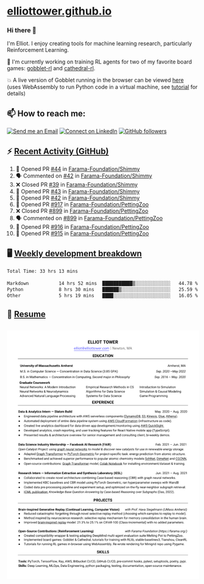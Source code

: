 # [elliottower.github.io](https://github.com/elliottower/elliottower.github.io)

### Hi there 👋

I'm Elliot. I enjoy creating tools for machine learning research, particularly Reinforcement Learning. 

🚀 I'm currently working on training RL agents for two of my favorite board games: [gobblet-rl](https://github.com/elliottower/gobblet-rl) and [cathedral-rl](https://github.com/elliottower/cathedral-rl). 

💥 A live version of Gobblet running in the browser can be viewed [here](https://elliottower.github.io/gobblet-rl/) (uses WebAssembly to run Python code in a virtual machine, see [tutorial](https://github.com/elliottower/gobblet-rl/blob/main/tutorials/WebAssembly/web_assembly.md) for details)


## 📫 How to reach me:

 [![Send me an Email](https://img.shields.io/badge/email-elliot%40elliottower.com-blue)](mailto:elliot@elliottower.com)
 [![Connect on LinkedIn](https://img.shields.io/badge/--linkedin?label=LinkedIn&logo=LinkedIn&style=social)](https://www.linkedin.com/in/elliot-tower)
 [![GitHub followers](https://img.shields.io/github/followers/elliottower?style=social)](https://github.com/elliottower/)
 

## ⚡ [Recent Activity (GitHub)](https://github.com/elliottower)

<!--START_SECTION:activity-->
1. 💪 Opened PR [#44](https://github.com/Farama-Foundation/Shimmy/pull/44) in [Farama-Foundation/Shimmy](https://github.com/Farama-Foundation/Shimmy)
2. 🗣 Commented on [#42](https://github.com/Farama-Foundation/Shimmy/issues/42) in [Farama-Foundation/Shimmy](https://github.com/Farama-Foundation/Shimmy)
3. ❌ Closed PR [#39](https://github.com/Farama-Foundation/Shimmy/pull/39) in [Farama-Foundation/Shimmy](https://github.com/Farama-Foundation/Shimmy)
4. 💪 Opened PR [#43](https://github.com/Farama-Foundation/Shimmy/pull/43) in [Farama-Foundation/Shimmy](https://github.com/Farama-Foundation/Shimmy)
5. 💪 Opened PR [#42](https://github.com/Farama-Foundation/Shimmy/pull/42) in [Farama-Foundation/Shimmy](https://github.com/Farama-Foundation/Shimmy)
6. 💪 Opened PR [#917](https://github.com/Farama-Foundation/PettingZoo/pull/917) in [Farama-Foundation/PettingZoo](https://github.com/Farama-Foundation/PettingZoo)
7. ❌ Closed PR [#899](https://github.com/Farama-Foundation/PettingZoo/pull/899) in [Farama-Foundation/PettingZoo](https://github.com/Farama-Foundation/PettingZoo)
8. 🗣 Commented on [#899](https://github.com/Farama-Foundation/PettingZoo/issues/899) in [Farama-Foundation/PettingZoo](https://github.com/Farama-Foundation/PettingZoo)
9. 💪 Opened PR [#916](https://github.com/Farama-Foundation/PettingZoo/pull/916) in [Farama-Foundation/PettingZoo](https://github.com/Farama-Foundation/PettingZoo)
10. 💪 Opened PR [#915](https://github.com/Farama-Foundation/PettingZoo/pull/915) in [Farama-Foundation/PettingZoo](https://github.com/Farama-Foundation/PettingZoo)
<!--END_SECTION:activity-->


## 🖥️ [Weekly development breakdown](https://wakatime.com/@elliottower)
<!--START_SECTION:waka-->

```text
Total Time: 33 hrs 13 mins

Markdown           14 hrs 52 mins  ███████████▒░░░░░░░░░░░░░   44.78 %
Python             8 hrs 30 mins   ██████▒░░░░░░░░░░░░░░░░░░   25.59 %
Other              5 hrs 19 mins   ████░░░░░░░░░░░░░░░░░░░░░   16.05 %
```

<!--END_SECTION:waka-->


## 📄 [Resume](https://elliottower.github.io/src/pdf/resume.pdf)

<!-- PDF-TO-MARKDOWN:START -->
![Page 1](src/png/page1.png "Page 1")
---
<!-- PDF-TO-MARKDOWN:END -->
